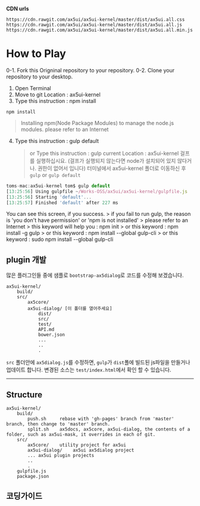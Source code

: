 **CDN urls**
```
https://cdn.rawgit.com/ax5ui/ax5ui-kernel/master/dist/ax5ui.all.css
https://cdn.rawgit.com/ax5ui/ax5ui-kernel/master/dist/ax5ui.all.js
https://cdn.rawgit.com/ax5ui/ax5ui-kernel/master/dist/ax5ui.all.min.js
```

# How to Play
0-1. Fork this Origninal repository to your repository.
0-2. Clone your repository to your desktop.
1. Open Terminal
2. Move to git Location : ax5ui-kernel
3. Type this instruction : npm install

```
npm install
```
> Installing npm(Node Package Modules) to manage the node.js modules. please refer to an Internet

4. Type this instruction : gulp default
    > or Type this instruction : gulp
    > current Location : ax5ui-kernel
걸프를 실행하십시요. (걸프가 실행되지 않는다면 node가 설치되어 있지 않다거나. 권한이 없어서 입니다)
터미널에서 ax5ui-kernel 폴더로 이동하신 후
`gulp` or `gulp default`

```js
toms-mac:ax5ui-kernel tom$ gulp default
[13:25:56] Using gulpfile ~/Works-OSS/ax5ui/ax5ui-kernel/gulpfile.js
[13:25:56] Starting 'default'...
[13:25:57] Finished 'default' after 227 ms
```

You can see this screen, if you success.
    > if you fail to run gulp, the reason is 'you don't have permission' or 'npm is not installed'
    > please refer to an Internet
    > this keyword will help you : npm init
    > or this keyword : npm install -g gulp
    > or this keyword : npm install --global gulp-cli
    > or this keyword : sudo npm install --global gulp-cli

## plugin 개발

많은 플러그인들 중에 샘플로 `bootstrap-ax5dialog`로 코드를 수정해 보겠습니다.

```
ax5ui-kernel/
    build/
    src/
        ax5core/   
        ax5ui-dialog/ [이 폴더를 열어주세요]
            dist/
            src/
            test/
            API.md
            bower.json
            ...
            ..
            .
```

`src` 폴더안에 `ax5dialog.js`를 수정하면, `gulp`가 `dist`폴에 빌드된 js파일을 만들거나 업데이트 합니다. 
변경된 소스는 `test/index.html`에서 확인 할 수 있습니다.


- - - 


## Structure
```
ax5ui-kernel/
    build/
        push.sh     rebase with 'gh-pages' branch from 'master' branch, then change to 'master' branch.
        split.sh    ax5docs, ax5core, ax5ui-dialog, the contents of a folder, such as ax5ui-mask, it overrides in each of git.
    src/
        ax5core/    utility project for ax5ui      
        ax5ui-dialog/    ax5ui ax5dialog project
        ... ax5ui plugin projects
        ..
        .
    gulpfile.js
    package.json
```

## 코딩가이드



